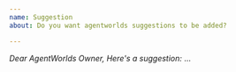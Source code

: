 ```yaml
---
name: Suggestion
about: Do you want agentworlds suggestions to be added?

---
```


_Dear AgentWorlds Owner, Here's a suggestion:_
...
